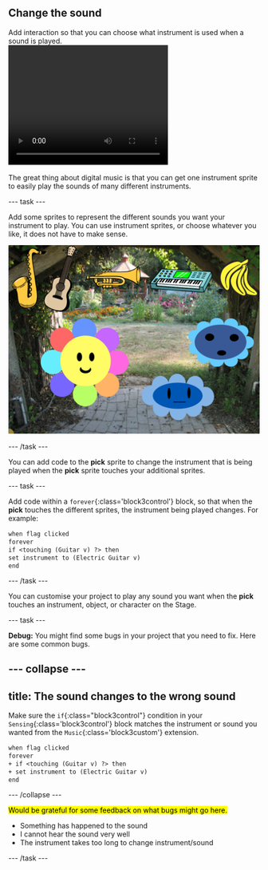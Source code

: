 ## Change the sound

<div style="display: flex; flex-wrap: wrap">
<div style="flex-basis: 200px; flex-grow: 1; margin-right: 15px;">
Add interaction so that you can choose what instrument is used when a sound is played.
</div>
<div>
 <video width="320" height="240" controls>
  <source src="images/step-4-demo.mp4" type="video/mp4">
  Your browser does not support mp4 video.
</video>
</div>
</div>

The great thing about digital music is that you can get one instrument sprite to easily play the sounds of many different instruments. 

--- task ---

Add some sprites to represent the different sounds you want your instrument to play. You can use instrument sprites, or choose whatever you like, it does not have to make sense.

![Scratch stage with different instruments displayed, and a bunch of bananas.](images/instruments.png)

--- /task ---

You can add code to the **pick** sprite to change the instrument that is being played when the **pick** sprite touches your additional sprites. 

--- task ---

Add code within a `forever`{:class='block3control'} block, so that when the **pick** touches the different sprites, the instrument being played changes. For example:

```blocks3
when flag clicked
forever
if <touching (Guitar v) ?> then
set instrument to (Electric Guitar v)
end
```
--- /task ---

You can customise your project to play any sound you want when the **pick** touches an instrument, object, or character on the Stage.

--- task ---

**Debug:** You might find some bugs in your project that you need to fix. Here are some common bugs.

--- collapse ---
---
title: The sound changes to the wrong sound
---

Make sure the `if`{:class="block3control"} condition in your `Sensing`{:class='block3control'} block matches the instrument or sound you wanted from the `Music`{:class='block3custom'} extension.

```blocks3
when flag clicked
forever
+ if <touching (Guitar v) ?> then
+ set instrument to (Electric Guitar v)
end
```

--- /collapse ---

<mark> Would be grateful for some feedback on what bugs might go here.
- Something has happened to the sound
- I cannot hear the sound very well
- The instrument takes too long to change instrument/sound </mark>

--- /task ---
